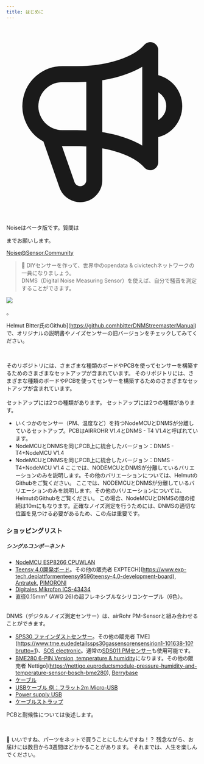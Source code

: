 ```yaml
---
title: はじめに
---
```


  <div class="max-w-screen-xl mx-auto pb-5">
      <div class="p-2 rounded-lg bg-indigo-100 shadow-lg sm:p-3">
      <div class="flex items-center">
            <span class="p-2 rounded-lg bg-indigo-500">
              <svg class="h-8 w-8 text-white" fill="none" viewBox="0 0 24 24" stroke="currentColor">
                <path stroke-linecap="round" stroke-linejoin="round" stroke-width="2" d="M11 5.882V19.24a1.76 1.76 0 01-3.417.592l-2.147-6.15M18 13a3 3 0 100-6M5.436 13.683A4.001 4.001 0 017 6h1.832c4.1 0 7.625-1.234 9.168-3v14c-1.543-1.766-5.067-3-9.168-3H7a3.988 3.988 0 01-1.564-.317z" />
              </svg>
            </span>
        <div class="flex flex-wrap">
          <div class="flex-wrap flex">
            <p class="pt-1 text-indigo-700 font-medium">
                Noiseはベータ版です。質問は<p>までお願いします。</p>
          <a href="mailto:Noise@Sensor.Community" class="ml-1 font-medium underline text-white hover:text-yellow-600">
                  Noise@Sensor.Community</a>
          </div>
           </div>
      </div>
    </div>
  </div>


> 🚧 DIYセンサーを作って、世界中のopendata &amp; civictechネットワークの一員になりましょう。<br> DNMS（Digital Noise Measuring Sensor）を使えば、自分で騒音を測定することができます。

 <img src="...docsdnmsdnms-noise-measuring-sensor-kit.jpg" style="display: block; margin: 1em 0" loading="lazy">。


Helmut Bitter氏のGithub](https://github.comhbitterDNMStreemasterManual)で、オリジナルの説明書やノイズセンサーの旧バージョンをチェックしてみてください。

<br>

そのリポジトリには、さまざまな種類のボードやPCBを使ってセンサーを構築するためのさまざまなセットアップが含まれています。
そのリポジトリには、さまざまな種類のボードやPCBを使ってセンサーを構築するためのさまざまなセットアップが含まれています。
 <br>
 <br>
 セットアップには2つの種類があります。
 セットアップには2つの種類があります。
* いくつかのセンサー（PM、温度など）を持つNodeMCUとDNMSが分離しているセットアップ。PCBはAIRROHR V1.4とDNMS - T4 V1.4と呼ばれています。
* NodeMCUとDNMSを同じPCB上に統合したバージョン：DNMS - T4+NodeMCU V1.4
* NodeMCUとDNMSを同じPCB上に統合したバージョン：DNMS - T4+NodeMCU V1.4
 ここでは、NODEMCUとDNMSが分離しているバリエーションのみを説明します。その他のバリエーションについては、HelmutのGithubをご覧ください。
 ここでは、NODEMCUとDNMSが分離しているバリエーションのみを説明します。その他のバリエーションについては、HelmutのGithubをご覧ください。
  この場合、NodeMCUとDNMSの間の接続は10mにもなります。正確なノイズ測定を行うためには、DNMSの適切な位置を見つける必要があるため、この点は重要です。

### ショッピングリスト

##### シングルコンポーネント
* [NodeMCU ESP8266 CPUWLAN](https://www.aliexpress.comwholesale?groupsort=1&amp;SortType=price_asc&amp;SearchText=nodemcu+v3+esp8266+ch340)
* [Teensy 4.0開発ボード](https://www.pjrc.comstoreteensy40.html)。その他の販売者 EXPTECH](https://www.exp-tech.deplattformenteensy9596teensy-4.0-development-board), [Antratek](https://www.antratek.deteensy-4-0), [PIMORONI](https://shop.pimoroni.comproductsteensy-4-0-development-board)
* [Digitales Mikrofon ICS-43434](https://www.tindie.comproductsonehorseics43434-i2s-digital-microphone)
* 直径0.15mm² (AWG 26)の超フレキシブルなシリコンケーブル（6色）。
<br>
DNMS（デジタルノイズ測定センサー）は、airRohr PM-Sensorと組み合わせることができます。

* [SPS30 ファインダストセンサー](https://www.sparkfun.comproducts15103)。その他の販売者 TME](https://www.tme.eudedetailssps30gassensorensensirion1-101638-10?brutto=1)、[SOS electronic](https://www.soselectronic.deproductssensirionsps30-2-304234)。通常の[SDS011 PMセンサー](https://de.aliexpress.comwholesale?catId=0&amp;initiative_id=AS_20200813122806&amp;SearchText=sds011)も使用可能です。
* [BME280 6-PIN Version, temperature &amp; humidity](https://www.aliexpress.comwholesale?catId=0&amp;initiative_id=SB_20200308040440&amp;SearchText=bme280+-5V++3.3V)になります。その他の販売者 Nettigo](https://nettigo.euproductsmodule-pressure-humidity-and-temperature-sensor-bosch-bme280), [Berrybase](https://www.berrybase.debauelementesensoren-modulefeuchtigkeitbme680-breakout-board-4in1-sensor-f-252-r-temperatur-luftfeuchtigkeit-luftdruck-und-luftg-252-t)
* [ケーブル](http://www.aliexpress.comwholesale?groupsort=1&amp;SortType=price_asc&amp;SearchText=Dupont+ケーブル+20cm+メス-メス)
* [USBケーブル 例：フラット2m Micro-USB](https://www.aliexpress.comwholesale?catId=0&amp;initiative_id=SB_20200308040708&amp;SearchText=micro+USB+フラット+ケーブル+2m)
* [Power supply USB](https://www.aliexpress.comwholesale?catId=0&amp;initiative_id=SB_20200308040834&amp;SearchText=single+micro+usb+eu+power+supply)
* [ケーブルストラップ](https://www.aliexpress.comwholesale?catId=0&amp;initiative_id=SB_20200308040852&amp;SearchText=cable+straps)

PCBと耐候性については後述します。

<br>

🙌 いいですね、パーツをネットで買うことにしたんですね！？
残念ながら、お届けには数日から3週間ほどかかることがあります。
それまでは、人生を楽しんでください️。
